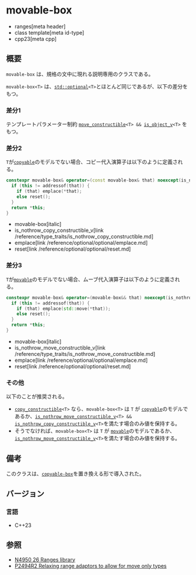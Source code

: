 # movable-box
* ranges[meta header]
* class template[meta id-type]
* cpp23[meta cpp]

## 概要

`movable-box` は、規格の文中に現れる説明専用のクラスである。

`movable-box<T>` は、[`std::optional`](/reference/optional/optional.md)`<T>`とほとんど同じであるが、以下の差分をもつ。

### 差分1
テンプレートパラメーター制約 [`move_constructible`](/reference/concepts/move_constructible.md)`<T> && `[`is_object_v`](/reference/type_traits/is_object.md)`<T>` をもつ。

### 差分2
`T`が[`copyable`](/reference/concepts/copyable.md)のモデルでない場合、コピー代入演算子は以下のように定義される。

```cpp
constexpr movable-box& operator=(const movable-box& that) noexcept(is_nothrow_copy_constructible_v<T>) {
  if (this != addressof(that)) {
    if (that) emplace(*that);
    else reset();
  }
  return *this;
}
```
* movable-box[italic]
* is_nothrow_copy_constructible_v[link /reference/type_traits/is_nothrow_copy_constructible.md]
* emplace[link /reference/optional/optional/emplace.md]
* reset[link /reference/optional/optional/reset.md]

### 差分3
`T`が[`movable`](/reference/concepts/movable.md)のモデルでない場合、ムーブ代入演算子は以下のように定義される。

```cpp
constexpr movable-box& operator=(movable-box&& that) noexcept(is_nothrow_move_constructible_v<T>) {
  if (this != addressof(that)) {
    if (that) emplace(std::move(*that));
    else reset();
  }
  return *this;
}
```
* movable-box[italic]
* is_nothrow_move_constructible_v[link /reference/type_traits/is_nothrow_move_constructible.md]
* emplace[link /reference/optional/optional/emplace.md]
* reset[link /reference/optional/optional/reset.md]

### その他

以下のことが推奨される。

- [`copy_constructible`](/reference/concepts/copy_constructible.md)`<T>` なら、`movable-box<T>` は
`T` が [`copyable`](/reference/concepts/copyable.md)のモデルであるか、[`is_nothrow_move_constructible_v`](/reference/type_traits/is_nothrow_move_constructible.md)`<T> && `[`is_nothrow_copy_constructible_v`](/reference/type_traits/is_nothrow_copy_constructible.md)`<T>`を満たす場合のみ値を保持する。
- そうでなければ、`movable-box<T>` は
`T` が [`movable`](/reference/concepts/movable.md)のモデルであるか、[`is_nothrow_move_constructible_v`](/reference/type_traits/is_nothrow_move_constructible.md)`<T>`を満たす場合のみ値を保持する。

## 備考

このクラスは、[`copyable-box`](copyable_box.md)を置き換える形で導入された。

## バージョン
### 言語
- C++23

## 参照
- [N4950 26 Ranges library](https://timsong-cpp.github.io/cppwp/n4950/ranges)
- [P2494R2 Relaxing range adaptors to allow for move only types](https://www.open-std.org/jtc1/sc22/wg21/docs/papers/2022/p2494r2.html)
